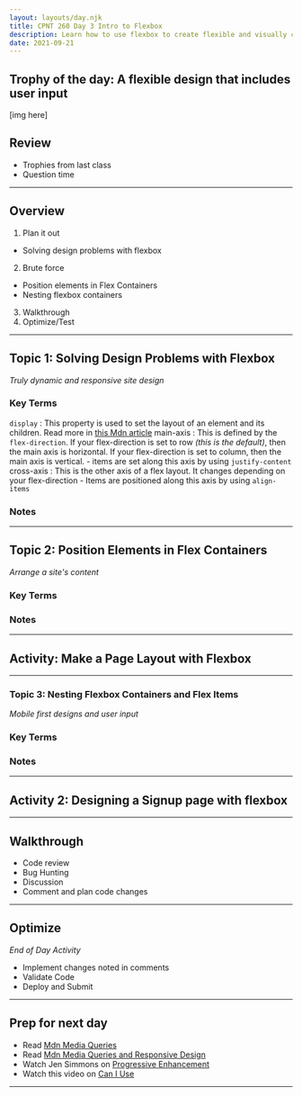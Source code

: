 ```yaml
---
layout: layouts/day.njk
title: CPNT 260 Day 3 Intro to Flexbox
description: Learn how to use flexbox to create flexible and visually complex webite layouts. For html we will introduce forms for user input.
date: 2021-09-21
---
```

## Trophy of the day: A flexible design that includes user input
[img here]

## Review
- Trophies from last class
- Question time

---
## Overview
1. Plan it out
  - Solving design problems with flexbox
2. Brute force
  - Position elements in Flex Containers
  - Nesting flexbox containers
3. Walkthrough
4. Optimize/Test

---
## Topic 1: Solving Design Problems with Flexbox
_Truly dynamic and responsive site design_

### Key Terms
`display`
  : This property is used to set the layout of an element and its children. Read more in [this Mdn article](https://developer.mozilla.org/en-US/docs/Web/CSS/display)
main-axis
  : This is defined by the `flex-direction`. If your flex-direction is set to row _(this is the default)_, then the main axis is horizontal. If your flex-direction is set to column, then the main axis is vertical.
    - items are set along this axis by using `justify-content`
cross-axis
  : This is the other axis of a flex layout. It changes depending on your flex-direction
    - Items are positioned along this axis by using `align-items`
### Notes

---
## Topic 2: Position Elements in Flex Containers
_Arrange a site's content_
### Key Terms

### Notes

---
## Activity: Make a Page Layout with Flexbox

---
### Topic 3: Nesting Flexbox Containers and Flex Items
_Mobile first designs and user input_

### Key Terms

### Notes

___
## Activity 2: Designing a Signup page with flexbox

---
## Walkthrough
- Code review
- Bug Hunting
- Discussion
- Comment and plan code changes

---
## Optimize
_End of Day Activity_
- Implement changes noted in comments
- Validate Code
- Deploy and Submit

---
## Prep for next day
- Read [Mdn Media Queries](https://developer.mozilla.org/en-US/docs/Web/CSS/Media_Queries/Using_media_queries)
- Read [Mdn Media Queries and Responsive Design](https://developer.mozilla.org/en-US/docs/Learn/CSS/CSS_layout/rwd_skills)
- Watch Jen Simmons on [Progressive Enhancement](https://www.youtube.com/watch?v=u00FY9vADfQ)
- Watch this video on [Can I Use](https://www.youtube.com/watch?v=WM_cKHH7bZ0)

---
